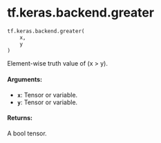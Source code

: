 <div itemscope itemtype="http://developers.google.com/ReferenceObject">
<meta itemprop="name" content="tf.keras.backend.greater" />
<meta itemprop="path" content="Stable" />
</div>

# tf.keras.backend.greater

``` python
tf.keras.backend.greater(
    x,
    y
)
```

Element-wise truth value of (x > y).

#### Arguments:

* <b>`x`</b>: Tensor or variable.
* <b>`y`</b>: Tensor or variable.


#### Returns:

A bool tensor.